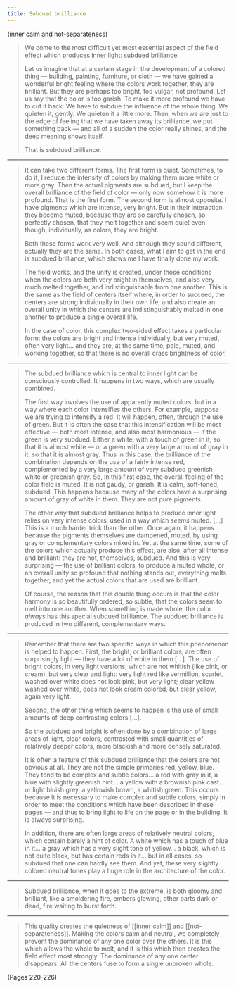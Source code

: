 ```yaml
---
title: Subdued brilliance
---
```


(inner calm and not-separateness)

> We come to the most difficult yet most essential aspect of the field effect which produces inner light: subdued brilliance.
> 
> Let us imagine that at a certain stage in the development of a colored thing — building, painting, furniture, or cloth — we have gained a wonderful bright feeling where the colors work together, they are brilliant. But they are perhaps too bright, too vulgar, not profound. Let us say that the color is too garish. To make it more profound we have to cut it back. We have to subdue the influence of the whole thing. We quieten it, gently. We quieten it a little more. Then, when we are just to the edge of feeling that we have taken away its brilliance, we put something back — and all of a sudden the color really shines, and the deep meaning shows itself.
> 
> That is subdued brilliance.

---

> It can take two different forms. 
> The first form is quiet. Sometimes, to do it, I reduce the intensity of colors by making them more white or more gray. Then the actual pigments are subdued, but I keep the overall brilliance of the field of color — only now somehow it is more profound. That is the first form. 
> The second form is almost opposite. I have pigments which are intense, very bright. But in their interaction they become muted, because they are so carefully chosen, so perfectly chosen, that they melt together and seem quiet even though, individually, as colors, they are bright.
> 
> Both these forms work very well. And although they sound different, actually they are the same. In both cases, what I aim to get in the end is subdued brilliance, which shows me I have finally done my work.
> 
> The field works, and the unity is created, under those conditions when the colors are both very bright in themselves, and also very much melted together, and indistinguishable from one another. This is the same as the field of centers itself where, in order to succeed, the centers are strong individually in their own life, and also create an overall unity in which the centers are indistinguishably melted in one another to produce a single overall life.
> 
> In the case of color, this complex two-sided effect takes a particular form: the colors are bright and intense individually, but very muted, often very light… and they are, at the same time, pale, muted, and working together, so that there is no overall crass brightness of color.

---

> The subdued brilliance which is central to inner light can be consciously controlled. It happens in two ways, which are usually combined.
> 
> The first way involves the use of apparently muted colors, but in a way where each color intensifies the others. For example, suppose we are trying to intensify a red. It will happen, often, through the use of green. But it is often the case that this intensification will be most effective — both most intense, and also most harmonious — if the green is very subdued. Either a white, with a touch of green in it, so that it is almost white — or a green with a very large amount of gray in it, so that it is almost gray. Thus in this case, the brilliance of the combination depends on the use of a fairly intense red, complemented by a very large amount of very subdued greenish white or greenish gray. So, in this first case, the overall feeling of the color field is muted. It is not gaudy, or garish. It is calm, soft-toned, subdued. This happens because many of the colors have a surprising amount of gray of white in them. They are not pure pigments.
> 
> The other way that subdued brilliance helps to produce inner light relies on very intense colors, used in a way which *seems* muted. […] This is a much harder trick than the other. Once again, it happens because the pigments themselves are dampened, muted, by using gray or complementary colors mixed in. Yet at the same time, some of the colors which actually produce this effect, are also, after all intense and brilliant: they are not, themselves, subdued. And this is very surprising — the use of brilliant colors, to produce a muted whole, or an overall unity so profound that nothing stands out, everything melts together, and yet the actual colors that are used are brilliant.
> 
> Of course, the reason that this double thing occurs is that the color harmony is so beautifully ordered, so subtle, that the colors seem to melt into one another. When something is made whole, the color *always* has this special subdued brilliance. The subdued brilliance is produced in two different, complementary ways.

---

> Remember that there are two specific ways in which this phenomenon is helped to happen. 
> First, the bright, or brilliant colors, are often surprisingly light — they have a lot of white in them […]. The use of bright colors, in very light versions, which are not whitish (like pink, or cream), but very clear and light: very light red like vermillion, scarlet, washed over white does not look pink, but very light; clear yellow washed over white, does not look cream colored, but clear yellow, again very light.
> 
> Second, the other thing which seems to happen is the use of small amounts of deep contrasting colors […].
> 
> So the subdued and bright is often done by a combination of large areas of light, clear colors, contrasted with small quantities of relatively deeper colors, more blackish and more densely saturated.
> 
> It is often a feature of this subdued brilliance that the colors are not obvious at all. They are not the simple primaries red, yellow, blue. They tend to be complex and subtle colors… a red with gray in it, a blue with slightly greenish hint… a yellow with a brownish pink cast… or light bluish grey, a yellowish brown, a whitish green. This occurs because it is necessary to make complex and subtle colors, simply in order to meet the conditions which have been described in these pages — and thus to bring light to life on the page or in the building. It is always surprising.
> 
> In addition, there are often large areas of relatively neutral colors, which contain barely a hint of color. A white which has a touch of blue in it… a gray which has a very slight tone of yellow… a black, which is not quite black, but has certain reds in it… but in all cases, so subdued that one can hardly see them. And yet, these very slightly colored neutral tones play a huge role in the architecture of the color.

---

> Subdued brilliance, when it goes to the extreme, is both gloomy and brilliant, like a smoldering fire, embers glowing, other parts dark or dead, fire waiting to burst forth.

---

> This quality creates the quietness of [[inner calm]] and [[not-separateness]]. Making the colors calm and neutral, we completely prevent the dominance of any one color over the others. It is this which allows the whole to melt, and it is this which then creates the field effect most strongly. The dominance of any one center disappears. All the centers fuse to form a single unbroken whole.

(Pages 220-226)